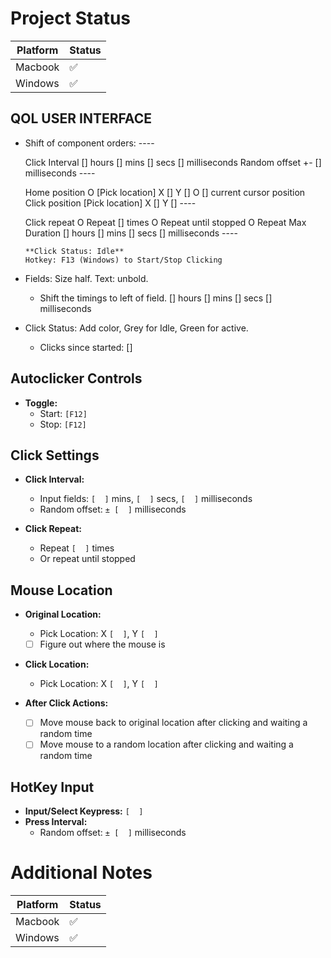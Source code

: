 # Project Status

| Platform  | Status |
|-----------|--------|
| Macbook   |   ✅    |
| Windows   |   ✅    |

## **QOL USER INTERFACE**

- Shift of component orders:
      ----

    Click Interval
      [] hours [] mins [] secs [] milliseconds
      Random offset +- [] milliseconds
      ----

    Home position
          O   [Pick location] X [] Y []
          O   [] current cursor position
      Click position
              [Pick location]  X [] Y []
      ----

    Click repeat
          O Repeat [] times
          O Repeat until stopped
          O Repeat Max Duration
              [] hours [] mins [] secs [] milliseconds
      ----

      **Click Status: Idle**
      Hotkey: F13 (Windows) to Start/Stop Clicking

- Fields: Size half. Text: unbold.
  - Shift the timings to left of field. [] hours [] mins [] secs [] milliseconds

- Click Status: Add color, Grey for Idle, Green for active.
  - Clicks since started: []

## Autoclicker Controls

- **Toggle:**
  - Start: `[F12]`
  - Stop: `[F12]`

## Click Settings

- **Click Interval:**
  - Input fields: `[  ]` mins, `[  ]` secs, `[  ]` milliseconds
  - Random offset: `± [  ]` milliseconds

- **Click Repeat:**
  - Repeat `[  ]` times
  - Or repeat until stopped

## Mouse Location

- **Original Location:**  
  - Pick Location: X `[  ]`, Y `[  ]`
  - [ ] Figure out where the mouse is
- **Click Location:**  
  - Pick Location: X `[  ]`, Y `[  ]`

- **After Click Actions:**
  - [ ] Move mouse back to original location after clicking and waiting a random time
  - [ ] Move mouse to a random location after clicking and waiting a random time

## HotKey Input

- **Input/Select Keypress:** `[  ]`
- **Press Interval:**  
  - Random offset: `± [  ]` milliseconds

# Additional Notes

| Platform  | Status |
|-----------|--------|
| Macbook   |   ✅    |
| Windows   |   ✅    |
